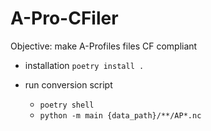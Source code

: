 # A-Pro-CFiler

Objective: make A-Profiles files CF compliant

- installation
`poetry install .`

- run conversion script
  - `poetry shell`
  - `python -m main {data_path}/**/AP*.nc`

